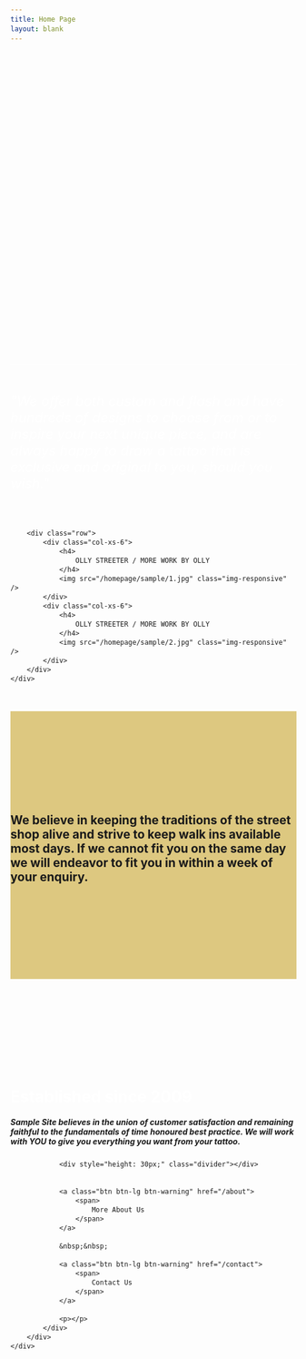 ```yaml
---
title: Home Page
layout: blank
---
```


<div class="full-width">
    <div style="
        min-height: 500px;
        background-image: url(/homepage/banners/1.jpg);
        background-position: center;
        background-size: cover;
        background-repeat: no-repeat;
        ">
    </div>
</div>

<div class="container">
    <div class="row">
        <div class="col-xs-12 text-center">
            <div class="divider" style="
                min-height: 50px;
                ">
            </div>
            <div style="
                /* font-weight: bold;*/
                color: white;
                font-size: 24px;
                font-style: italic;
                padding: 50px 0;
                border-top: 1px solid #FFF;
                ">
                "We offer both custom and flash and have hundreds of designs to choose from or to inspire your next unique piece, and are always happy to draw a tattoo that is exclusive and original to you, should you wish."
            </div>
        </div>

        <div class="row">
            <div class="col-xs-6">
                <h4>
                    OLLY STREETER / MORE WORK BY OLLY
                </h4>
                <img src="/homepage/sample/1.jpg" class="img-responsive" />
            </div>
            <div class="col-xs-6">
                <h4>
                    OLLY STREETER / MORE WORK BY OLLY
                </h4>
                <img src="/homepage/sample/2.jpg" class="img-responsive" />
            </div>
        </div>
    </div>
</div>

<div class="full-width">
    <div style="
        background-image: url(/homepage/background.jpg);
        background-color: rgb(221, 200, 128);
        background-repeat: no-repeat;
        margin: 50px 0;
        padding: 150px 0;
        ">
        <div class="container">
            <div class="row text-center">
                <div class="col-xs-12">
                    <h2>
                        We believe in keeping the traditions of the street shop alive and strive to keep walk ins available most days. If we cannot fit you on the same day we will endeavor to fit you in within a week of your enquiry.
                    </h2>
                </div>
            </div>
        </div>
    </div>
</div>

<div class="container">
    <div style="
        margin: 50px 0;
        padding: 100px 0;
        ">
        <div class="row text-center">
            <div class="col-xs-12">
                <h1>
                    <span style="color: #ffffff;">
                        Established since 2009
                    </span>
                </h1>
                <h5>
                    <em>
                        Sample Site believes in the union of customer satisfaction and remaining faithful to the fundamentals of time honoured best practice. We will work with YOU to give you everything you want from your tattoo.
                    </em>
                </h5>

                <div style="height: 30px;" class="divider"></div>


                <a class="btn btn-lg btn-warning" href="/about">
                    <span>
                        More About Us
                    </span>
                </a>

                &nbsp;&nbsp;

                <a class="btn btn-lg btn-warning" href="/contact">
                    <span>
                        Contact Us
                    </span>
                </a>

                <p></p>
            </div>
        </div>
    </div>
</div>
